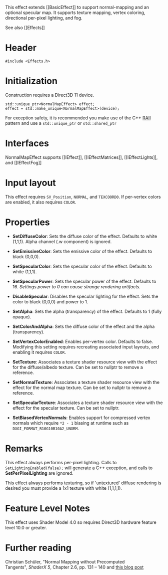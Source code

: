 This effect extends [[BasicEffect]] to support normal-mapping and an optional specular map. It supports texture mapping, vertex coloring, directional per-pixel lighting, and fog.

See also [[Effects]]

# Header
    #include <Effects.h>

# Initialization
Construction requires a Direct3D 11 device.

    std::unique_ptr<NormalMapEffect> effect;
    effect = std::make_unique<NormalMapEffect>(device);

For exception safety, it is recommended you make use of the C++ [RAII](http://en.wikipedia.org/wiki/Resource_Acquisition_Is_Initialization) pattern and use a ``std::unique_ptr`` or ``std::shared_ptr``

# Interfaces

NormalMapEffect supports [[IEffect]], [[IEffectMatrices]], [[IEffectLights]], and [[IEffectFog]]

# Input layout
This effect requires ``SV_Position``, ``NORMAL``, and ``TEXCOORD0``. If per-vertex colors are enabled, it also requires ``COLOR``.

# Properties

* **SetDiffuseColor**: Sets the diffuse color of the effect. Defaults to white (1,1,1). Alpha channel (.w component) is ignored.

* **SetEmissiveColor**: Sets the emissive color of the effect. Defaults to black (0,0,0).

* **SetSpecularColor**: Sets the specular color of the effect. Defaults to white (1,1,1).

* **SetSpecularPower**: Sets the specular power of the effect. Defaults to 16. _Settings power to 0 can cause strange rendering artifacts._

* **DisableSpecular**: Disables the specular lighting for the effect. Sets the color to black (0,0,0) and power to 1.

* **SetAlpha**: Sets the alpha (transparency) of the effect. Defaults to 1 (fully opaque).

* **SetColorAndAlpha**: Sets the diffuse color of the effect and the alpha (transparency).

* **SetVertexColorEnabled**: Enables per-vertex color. Defaults to false. Modifying this setting requires recreating associated input layouts, and enabling it requires ``COLOR``.

* **SetTexture**: Associates a texture shader resource view with the effect for the diffuse/albedo texture. Can be set to nullptr to remove a reference.

* **SetNormalTexture**: Associates a texture shader resource view with the effect for the normal map texture. Can be set to nullptr to remove a reference.

* **SetSpecularTexture**: Associates a texture shader resource view with the effect for the specular texture. Can be set to nullptr.

* **SetBiasedVertexNormals**: Enables support for compressed vertex normals which require ``*2 - 1`` biasing at runtime such as ``DXGI_FORMAT_R10G10B10A2_UNORM``.

# Remarks

This effect always performs per-pixel lighting. Calls to ``SetLightingEnabled(false);`` will generate a C++ exception, and calls to **SetPerPixelLighting** are ignored.

This effect always performs texturing, so if 'untextured' diffuse rendering is desired you must provide a 1x1 texture with white (1,1,1,1).

# Feature Level Notes

This effect uses Shader Model 4.0 so requires Direct3D hardware feature level 10.0 or greater.

# Further reading

Christian Schüler, "Normal Mapping without Precomputed Tangents", *ShaderX 5*, Chapter 2.6, pp. 131 – 140 and [this blog post](http://www.thetenthplanet.de/archives/1180)